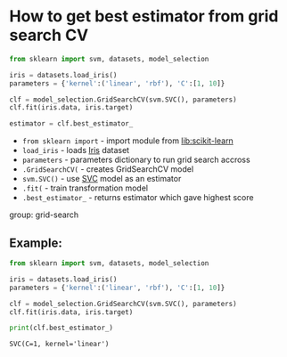 # How to get best estimator from grid search CV

```python
from sklearn import svm, datasets, model_selection

iris = datasets.load_iris()
parameters = {'kernel':('linear', 'rbf'), 'C':[1, 10]}

clf = model_selection.GridSearchCV(svm.SVC(), parameters)
clf.fit(iris.data, iris.target)

estimator = clf.best_estimator_
```

- `from sklearn import` - import module from [lib:scikit-learn](https://onelinerhub.com/python-scikit-learn/how-to-install-scikit-learn-using-pip)
- `load_iris` - loads [Iris](https://scikit-learn.org/stable/auto_examples/datasets/plot_iris_dataset.html) dataset
- `parameters` - parameters dictionary to run grid search accross
- `.GridSearchCV(` - creates GridSearchCV model
- `svm.SVC()` - use [SVC](https://onelinerhub.com/python-scikit-learn/svc-classifier-example) model as an estimator
- `.fit(` - train transformation model
- `.best_estimator_` - returns estimator which gave highest score 

group: grid-search

## Example: 
```python
from sklearn import svm, datasets, model_selection

iris = datasets.load_iris()
parameters = {'kernel':('linear', 'rbf'), 'C':[1, 10]}

clf = model_selection.GridSearchCV(svm.SVC(), parameters)
clf.fit(iris.data, iris.target)

print(clf.best_estimator_)
```
```
SVC(C=1, kernel='linear')

```

